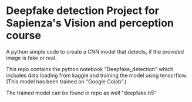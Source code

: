 # Deepfake detection Project for Sapienza's Vision and perception course
A python simple code to create a CNN model that detects, if the provided image is fake or real.

This repo contains the python notebook "Deepfake_detection" which includes data loading from kaggle and training the model using tensorflow.
(This model has been trained on "Google Colab".)

The trained model can be found in repo as well "deepfake.h5"

